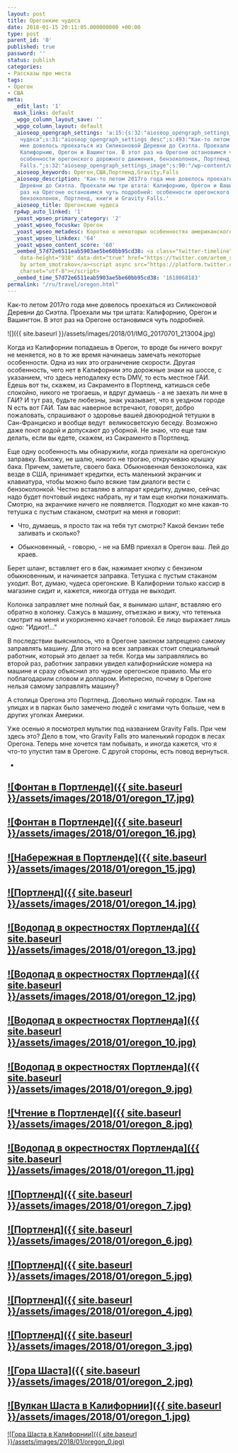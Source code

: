 ```yaml
---
layout: post
title: Орегонкие чудеса
date: 2018-01-15 20:11:05.000000000 +00:00
type: post
parent_id: '0'
published: true
password: ''
status: publish
categories:
- Рассказы про места
tags:
- Орегон
- США
meta:
  _edit_last: '1'
  mask_links: default
  _wpgo_column_layout_save: ''
  _wpgo_column_layout: default
  _aioseop_opengraph_settings: 'a:15:{s:32:"aioseop_opengraph_settings_title";s:33:"Орегонские
    чудеса";s:31:"aioseop_opengraph_settings_desc";s:493:"Как-то летом 2017го года
    мне довелось проехаться из Силиконовой Деревни до Сиэтла. Проехали мы три штата:
    Калифорнию, Орегон и Вашингтон. В этот раз на Орегоне остановимся чуть подробней:
    особенности орегонского дорожного движения, бензоколонок, Портленд, книги и Gravity
    Falls.";s:32:"aioseop_opengraph_settings_image";s:90:"/wp-content/uploads/2018/01/IMG_20170701_213004-1024x576.jpg";s:36:"aioseop_opengraph_settings_customimg";s:0:"";s:37:"aioseop_opengraph_settings_imagewidth";s:0:"";s:38:"aioseop_opengraph_settings_imageheight";s:0:"";s:32:"aioseop_opengraph_settings_video";s:0:"";s:37:"aioseop_opengraph_settings_videowidth";s:0:"";s:38:"aioseop_opengraph_settings_videoheight";s:0:"";s:35:"aioseop_opengraph_settings_category";s:7:"article";s:34:"aioseop_opengraph_settings_section";s:0:"";s:30:"aioseop_opengraph_settings_tag";s:19:"США,Орегон";s:34:"aioseop_opengraph_settings_setcard";s:7:"summary";s:44:"aioseop_opengraph_settings_customimg_twitter";s:0:"";s:44:"aioseop_opengraph_settings_customimg_checker";s:1:"0";}'
  _aioseop_keywords: Орегон,США,Портленд,Gravity,Falls
  _aioseop_description: 'Как-то летом 2017го года мне довелось проехаться из Силиконовой
    Деревни до Сиэтла. Проехали мы три штата: Калифорнию, Орегон и Вашингтон. В этот
    раз на Орегоне остановимся чуть подробней: особенности орегонского дорожного движения,
    бензоколонок, Портленд, книги и Gravity Falls.'
  _aioseop_title: Орегонские чудеса
  rp4wp_auto_linked: '1'
  _yoast_wpseo_primary_category: '2'
  _yoast_wpseo_focuskw: Орегон
  _yoast_wpseo_metadesc: Коротко о некоторых особенностях американского штата Орегон.
  _yoast_wpseo_linkdex: '64'
  _yoast_wpseo_content_score: '60'
  _oembed_57d72e6511eab5903ae5be60bb95cd38: <a class="twitter-timeline" data-width="625"
    data-height="938" data-dnt="true" href="https://twitter.com/artem_smotrakov?ref_src=twsrc%5Etfw">Tweets
    by artem_smotrakov</a><script async src="https://platform.twitter.com/widgets.js"
    charset="utf-8"></script>
  _oembed_time_57d72e6511eab5903ae5be60bb95cd38: '1618068183'
permalink: "/ru/travel/oregon.html"
---
```

Как-то летом 2017го года мне довелось проехаться из Силиконовой Деревни до Сиэтла. Проехали мы три штата: Калифорнию, Орегон и Вашингтон. В этот раз на Орегоне остановимся чуть подробней.

![]({{ site.baseurl }}/assets/images/2018/01/IMG_20170701_213004.jpg)



Когда из Калифорнии попадаешь в Орегон, то вроде бы ничего вокруг не меняется, но в то же время начинаешь замечать некоторые особенности. Одна из них это ограничение скорости. Другая особенность, чего нет в Калифорнии это дорожные знаки на шоссе, с указанием, что здесь неподалеку есть DMV, то есть местное ГАИ. Едешь вот ты, скажем, из Сакраменто в Портленд, катишься себе спокойно, никого не трогаешь, и вдруг думаешь - а не заехать ли мне в ГАИ? И тут раз, будьте любезны, знак указывает, что в уездном городе N есть вот ГАИ. Там вас наверное встречают, говорят, добро пожаловать, спрашивают о здоровье вашей двоюродной тетушки в Сан-Франциско и вообще ведут&nbsp; великосветскую беседу. Возможно даже поют водой и допускают до уборной. Не знаю, что еще там делать, если вы едете, скажем, из Сакраменто в Портленд.

Еще одну особенность мы обнаружили, когда приехали на орегонскую заправку. Выхожу, не шалю, никого не трогаю, откручиваю крышку бака. Причем, заметьте, своего бака. Обыкновенная бензоколонка, как везде в США, принимает кредитки, есть маленький экранчик и клавиатура, чтобы можно было всякие там диалоги вести с бензоколонкой. Честно вставляю в аппарат кредитку, думаю, сейчас надо будет почтовый индекс набрать, ну и там еще кнопки понажимать. Смотрю, на экранчике ничего не появляется. Подходит ко мне какая-то тетушка с пустым стаканом, смотрит на меня и говорит:

- Что, думаешь, я просто так на тебя тут смотрю? Какой бензин тебе заливать и сколько?

- Обыкновенный, - говорю, - не на БМВ приехал в Орегон ваш. Лей до краев.

Берет шланг, вставляет его в бак, нажимает кнопку с бензином обыкновенным, и начинается заправка. Тетушка с пустым стаканом уходит. Вот, думаю, чудеса орегонские. В Калифорнии только кассир в магазине сидит и, кажется, никогда оттуда не выходит.

Колонка заправляет мне полный бак, я вынимаю шланг, вставляю его обратно в колонку. Сажусь в машину, отъезжаю и вижу, что тетенька смотрит на меня и укоризненно качает головой. Ее лицо выражает лишь одно: "Идиот!..."

В последствии выяснилось, что в Орегоне законом запрещено самому заправлять машину. Для этого на всех заправках стоит специальный работник, который это делает за тебя. Когда мы заправлялись во второй раз, работник заправки увидел калифорнийские номера на машине и сразу объяснил это чудное орегонское правило. Мы его поблагодарили словом и долларом. Интересно, почему в Орегоне нельзя самому заправлять машину?

А столица Орегона это Портленд. Довольно милый городок. Там на улицах и в парках было замечено людей с книгами чуть больше, чем в других уголках Америки.

Уже осенью я посмотрел мультик под названием Gravity Falls. При чем здесь это? Дело в том, что Gravity Falls это маленький городок в лесах Орегона. Теперь мне хочется там побывать, и иногда кажется, что я что-то упустил там в Орегоне. С другой стороны, есть повод вернуться.



- 
[![Фонтан в Портленде]({{ site.baseurl }}/assets/images/2018/01/oregon_17.jpg)](/wp-content/uploads/2019/06/oregon_17.jpg)
- 
[![Фонтан в Портленде]({{ site.baseurl }}/assets/images/2018/01/oregon_16.jpg)](/wp-content/uploads/2019/06/oregon_16.jpg)
- 
[![Набережная в Портленде]({{ site.baseurl }}/assets/images/2018/01/oregon_15.jpg)](/wp-content/uploads/2019/06/oregon_15.jpg)
- 
[![Портленд]({{ site.baseurl }}/assets/images/2018/01/oregon_14.jpg)](/wp-content/uploads/2019/06/oregon_14.jpg)
- 
[![Водопад в окрестностях Портленда]({{ site.baseurl }}/assets/images/2018/01/oregon_13.jpg)](/wp-content/uploads/2019/06/oregon_13.jpg)
- 
[![Водопад в окрестностях Портленда]({{ site.baseurl }}/assets/images/2018/01/oregon_12.jpg)](/wp-content/uploads/2019/06/oregon_12.jpg)
- 
[![Водопад в окрестностях Портленда]({{ site.baseurl }}/assets/images/2018/01/oregon_10.jpg)](/wp-content/uploads/2019/06/oregon_10.jpg)
- 
[![Водопад в окрестностях Портленда]({{ site.baseurl }}/assets/images/2018/01/oregon_9.jpg)](/wp-content/uploads/2019/06/oregon_9.jpg)
- 
[![Чтение в Портленде]({{ site.baseurl }}/assets/images/2018/01/oregon_8.jpg)](/wp-content/uploads/2019/06/oregon_8.jpg)
- 
[![Водопад в окрестностях Портленда]({{ site.baseurl }}/assets/images/2018/01/oregon_11.jpg)](/wp-content/uploads/2019/06/oregon_11.jpg)
- 
[![Портленд]({{ site.baseurl }}/assets/images/2018/01/oregon_7.jpg)](/wp-content/uploads/2019/06/oregon_7.jpg)
- 
[![Портленд]({{ site.baseurl }}/assets/images/2018/01/oregon_6.jpg)](/wp-content/uploads/2019/06/oregon_6.jpg)
- 
[![Портленд]({{ site.baseurl }}/assets/images/2018/01/oregon_5.jpg)](/wp-content/uploads/2019/06/oregon_5.jpg)
- 
[![Портленд]({{ site.baseurl }}/assets/images/2018/01/oregon_4.jpg)](/wp-content/uploads/2019/06/oregon_4.jpg)
- 
[![Портленд]({{ site.baseurl }}/assets/images/2018/01/oregon_3.jpg)](/wp-content/uploads/2019/06/oregon_3.jpg)
- 
[![Гора Шаста]({{ site.baseurl }}/assets/images/2018/01/oregon_2.jpg)](/wp-content/uploads/2019/06/oregon_2.jpg)
- 
[![Вулкан Шаста в Калифорнии]({{ site.baseurl }}/assets/images/2018/01/oregon_1.jpg)](/wp-content/uploads/2019/06/oregon_1.jpg)
- 
[![Гора Шаста в Калифорнии]({{ site.baseurl }}/assets/images/2018/01/oregon_0.jpg)](/wp-content/uploads/2019/06/oregon_0.jpg)



